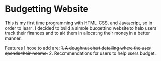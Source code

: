 # Budgetting Website

This is my first time programming with HTML, CSS, and Javascript, so in order to learn, I decided to build a simple budgetting website to help users track their finances and to aid them in allocating their money in a better manner.

Features I hope to add are:
~~1. A doughnut chart detailing where the user spends their income.~~
2. Recommendations for users to help users budget.

